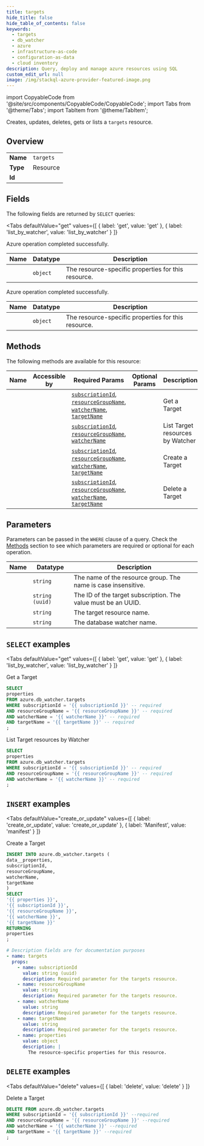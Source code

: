 ```yaml
--- 
title: targets
hide_title: false
hide_table_of_contents: false
keywords:
  - targets
  - db_watcher
  - azure
  - infrastructure-as-code
  - configuration-as-data
  - cloud inventory
description: Query, deploy and manage azure resources using SQL
custom_edit_url: null
image: /img/stackql-azure-provider-featured-image.png
---
```


import CopyableCode from '@site/src/components/CopyableCode/CopyableCode';
import Tabs from '@theme/Tabs';
import TabItem from '@theme/TabItem';

Creates, updates, deletes, gets or lists a <code>targets</code> resource.

## Overview
<table><tbody>
<tr><td><b>Name</b></td><td><code>targets</code></td></tr>
<tr><td><b>Type</b></td><td>Resource</td></tr>
<tr><td><b>Id</b></td><td><CopyableCode code="azure.db_watcher.targets" /></td></tr>
</tbody></table>

## Fields

The following fields are returned by `SELECT` queries:

<Tabs
    defaultValue="get"
    values={[
        { label: 'get', value: 'get' },
        { label: 'list_by_watcher', value: 'list_by_watcher' }
    ]}
>
<TabItem value="get">

Azure operation completed successfully.

<table>
<thead>
    <tr>
    <th>Name</th>
    <th>Datatype</th>
    <th>Description</th>
    </tr>
</thead>
<tbody>
<tr>
    <td><CopyableCode code="properties" /></td>
    <td><code>object</code></td>
    <td>The resource-specific properties for this resource.</td>
</tr>
</tbody>
</table>
</TabItem>
<TabItem value="list_by_watcher">

Azure operation completed successfully.

<table>
<thead>
    <tr>
    <th>Name</th>
    <th>Datatype</th>
    <th>Description</th>
    </tr>
</thead>
<tbody>
<tr>
    <td><CopyableCode code="properties" /></td>
    <td><code>object</code></td>
    <td>The resource-specific properties for this resource.</td>
</tr>
</tbody>
</table>
</TabItem>
</Tabs>

## Methods

The following methods are available for this resource:

<table>
<thead>
    <tr>
    <th>Name</th>
    <th>Accessible by</th>
    <th>Required Params</th>
    <th>Optional Params</th>
    <th>Description</th>
    </tr>
</thead>
<tbody>
<tr>
    <td><a href="#get"><CopyableCode code="get" /></a></td>
    <td><CopyableCode code="select" /></td>
    <td><a href="#parameter-subscriptionId"><code>subscriptionId</code></a>, <a href="#parameter-resourceGroupName"><code>resourceGroupName</code></a>, <a href="#parameter-watcherName"><code>watcherName</code></a>, <a href="#parameter-targetName"><code>targetName</code></a></td>
    <td></td>
    <td>Get a Target</td>
</tr>
<tr>
    <td><a href="#list_by_watcher"><CopyableCode code="list_by_watcher" /></a></td>
    <td><CopyableCode code="select" /></td>
    <td><a href="#parameter-subscriptionId"><code>subscriptionId</code></a>, <a href="#parameter-resourceGroupName"><code>resourceGroupName</code></a>, <a href="#parameter-watcherName"><code>watcherName</code></a></td>
    <td></td>
    <td>List Target resources by Watcher</td>
</tr>
<tr>
    <td><a href="#create_or_update"><CopyableCode code="create_or_update" /></a></td>
    <td><CopyableCode code="insert" /></td>
    <td><a href="#parameter-subscriptionId"><code>subscriptionId</code></a>, <a href="#parameter-resourceGroupName"><code>resourceGroupName</code></a>, <a href="#parameter-watcherName"><code>watcherName</code></a>, <a href="#parameter-targetName"><code>targetName</code></a></td>
    <td></td>
    <td>Create a Target</td>
</tr>
<tr>
    <td><a href="#delete"><CopyableCode code="delete" /></a></td>
    <td><CopyableCode code="delete" /></td>
    <td><a href="#parameter-subscriptionId"><code>subscriptionId</code></a>, <a href="#parameter-resourceGroupName"><code>resourceGroupName</code></a>, <a href="#parameter-watcherName"><code>watcherName</code></a>, <a href="#parameter-targetName"><code>targetName</code></a></td>
    <td></td>
    <td>Delete a Target</td>
</tr>
</tbody>
</table>

## Parameters

Parameters can be passed in the `WHERE` clause of a query. Check the [Methods](#methods) section to see which parameters are required or optional for each operation.

<table>
<thead>
    <tr>
    <th>Name</th>
    <th>Datatype</th>
    <th>Description</th>
    </tr>
</thead>
<tbody>
<tr id="parameter-resourceGroupName">
    <td><CopyableCode code="resourceGroupName" /></td>
    <td><code>string</code></td>
    <td>The name of the resource group. The name is case insensitive.</td>
</tr>
<tr id="parameter-subscriptionId">
    <td><CopyableCode code="subscriptionId" /></td>
    <td><code>string (uuid)</code></td>
    <td>The ID of the target subscription. The value must be an UUID.</td>
</tr>
<tr id="parameter-targetName">
    <td><CopyableCode code="targetName" /></td>
    <td><code>string</code></td>
    <td>The target resource name.</td>
</tr>
<tr id="parameter-watcherName">
    <td><CopyableCode code="watcherName" /></td>
    <td><code>string</code></td>
    <td>The database watcher name.</td>
</tr>
</tbody>
</table>

## `SELECT` examples

<Tabs
    defaultValue="get"
    values={[
        { label: 'get', value: 'get' },
        { label: 'list_by_watcher', value: 'list_by_watcher' }
    ]}
>
<TabItem value="get">

Get a Target

```sql
SELECT
properties
FROM azure.db_watcher.targets
WHERE subscriptionId = '{{ subscriptionId }}' -- required
AND resourceGroupName = '{{ resourceGroupName }}' -- required
AND watcherName = '{{ watcherName }}' -- required
AND targetName = '{{ targetName }}' -- required
;
```
</TabItem>
<TabItem value="list_by_watcher">

List Target resources by Watcher

```sql
SELECT
properties
FROM azure.db_watcher.targets
WHERE subscriptionId = '{{ subscriptionId }}' -- required
AND resourceGroupName = '{{ resourceGroupName }}' -- required
AND watcherName = '{{ watcherName }}' -- required
;
```
</TabItem>
</Tabs>


## `INSERT` examples

<Tabs
    defaultValue="create_or_update"
    values={[
        { label: 'create_or_update', value: 'create_or_update' },
        { label: 'Manifest', value: 'manifest' }
    ]}
>
<TabItem value="create_or_update">

Create a Target

```sql
INSERT INTO azure.db_watcher.targets (
data__properties,
subscriptionId,
resourceGroupName,
watcherName,
targetName
)
SELECT 
'{{ properties }}',
'{{ subscriptionId }}',
'{{ resourceGroupName }}',
'{{ watcherName }}',
'{{ targetName }}'
RETURNING
properties
;
```
</TabItem>
<TabItem value="manifest">

```yaml
# Description fields are for documentation purposes
- name: targets
  props:
    - name: subscriptionId
      value: string (uuid)
      description: Required parameter for the targets resource.
    - name: resourceGroupName
      value: string
      description: Required parameter for the targets resource.
    - name: watcherName
      value: string
      description: Required parameter for the targets resource.
    - name: targetName
      value: string
      description: Required parameter for the targets resource.
    - name: properties
      value: object
      description: |
        The resource-specific properties for this resource.
```
</TabItem>
</Tabs>


## `DELETE` examples

<Tabs
    defaultValue="delete"
    values={[
        { label: 'delete', value: 'delete' }
    ]}
>
<TabItem value="delete">

Delete a Target

```sql
DELETE FROM azure.db_watcher.targets
WHERE subscriptionId = '{{ subscriptionId }}' --required
AND resourceGroupName = '{{ resourceGroupName }}' --required
AND watcherName = '{{ watcherName }}' --required
AND targetName = '{{ targetName }}' --required
;
```
</TabItem>
</Tabs>

